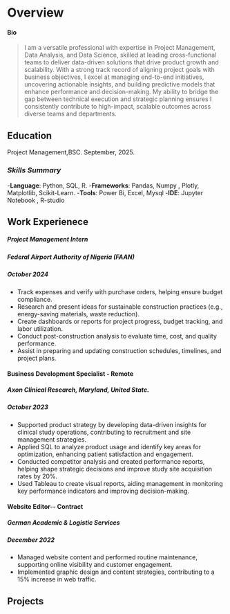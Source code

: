 # Overview 
#### Bio
> I am a versatile professional with expertise in Project Management, Data Analysis, and Data Science, skilled at leading cross-functional teams to deliver data-driven solutions that drive product growth and scalability. With a strong track record of aligning project goals with business objectives, I excel at managing end-to-end initiatives, uncovering actionable insights, and building predictive models that enhance performance and decision-making. My ability to bridge the gap between technical execution and strategic planning ensures I consistently contribute to high-impact, scalable outcomes across diverse teams and departments.


## Education
Project Management,BSC. September, 2025.

###                                                      ***Skills Summary***
-**Language**: Python, SQL, R.
-**Frameworks**: Pandas, Numpy , Plotly, Matplotlib, Scikit-Learn.
-**Tools**: Power Bi, Excel, Mysql
-**IDE**: Jupyter Notebook , R-studio


## Work Experienece

##### Project Management Intern
##### Federal Airport Authority of Nigeria (FAAN) 
##### October 2024
- Track expenses and verify with purchase orders, helping ensure budget compliance.
- Research and present ideas for sustainable construction practices (e.g., energy-saving materials, waste reduction).
- Create dashboards or reports for project progress, budget tracking, and labor utilization.
- Conduct post-construction analysis to evaluate time, cost, and quality performance.
- Assist in preparing and updating construction schedules, timelines, and project plans.

#### Business Development Specialist - Remote
##### Axon Clinical Research, Maryland, United State.
##### October 2023 
- Supported product strategy by developing data-driven insights for clinical study operations, contributing to recruitment and site management strategies.
- Applied SQL to analyze product usage and identify key areas for optimization, enhancing patient satisfaction and engagement.
- Conducted competitor analysis and created performance reports, helping shape strategic decisions and improve study site acquisition rates by 20%.
- Used Tableau to create visual reports, aiding management in monitoring key performance indicators and improving decision-making.

#### Website Editor-- Contract  
##### German Academic & Logistic Services 
##### December 2022
- Managed website content and performed routine maintenance, supporting online visibility and customer engagement.
- Implemented graphic design and content strategies, contributing to a 15% increase in web traffic.



## Projects
